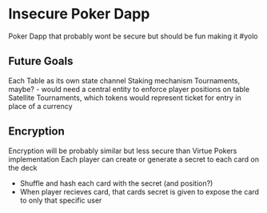 # Insecure Poker Dapp
Poker Dapp that probably wont be secure but should be fun making it #yolo


## Future Goals
Each Table as its own state channel
Staking mechanism
Tournaments, maybe? - would need a central entity to enforce player positions on table
Satellite Tournaments, which tokens would represent ticket for entry in place of a currency


## Encryption
Encryption will be probably similar but less secure than Virtue Pokers implementation
Each player can create or generate a secret to each card on the deck
  - Shuffle and hash each card with the secret (and position?)
  - When player recieves card, that cards secret is given to expose the card to only that specific user

